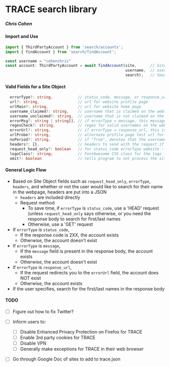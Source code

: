 # TRACE search library
##### Chris Cohen

#### Import and Use
```typescript
import { ThirdPartyAccount } from 'search/accounts';
import { findAccount } from 'search/findAccount';

const username = "cohenchris"
const account: ThirdPartyAccount = await findAccount(site,      // Site object
                                                     username,  // username to search for
                                                     search);   // Search object
```


#### Valid Fields for a Site Object
```typescript
  errorType?: string,           // status_code, message, or response_url
  url?: string,                 // url for website profile page
  urlMain?: string,             // url for website home page
  username_claimed?: string,    // username that is claimed on the website
  username_unclaimed?: string,  // username that is not claimed on the website
  errorMsg?: string | string[], // if errorType = message, this message will pop up if the profile doesn't exist
  regexCheck?: string,          // regex for valid usernames on the website
  errorUrl?: string,            // if errorType = response_url, this is the url that the user will be redirected to if the profile doesn't exist
  urlProbe?: string,            // alternate profile page test url for sites where profiles aren't publicly facing 
  noPeriod?: string,            // if "True", denotes that the username should not have a period in it (just use regexCheck instead)
  headers?: {},                 // headers to send with the request if needed
  request_head_only?: boolean   // for status_code errorType website -- use a GET request instead of a HEAD request
  logoClass?: string;           // FontAwesome CSS class for the logo (for use in frontend)
  omit?: boolean                // tells program to not process the site
```

#### General Logic Flow
- Based on Site Object fields such as `request_head_only`, `errorType`, `headers`, and whether or not the user would like to search for their name in the webpage, headers are put into a JSON
  - `headers` are included directly
  - Request method
    - To save time, if `errorType` is `status_code`, use a 'HEAD' request (unless `request_head_only` says otherwise, or you need the response body to search for first/last names
    - Otherwise, use a 'GET' request
- If `errorType` is `status_code`,
  - If the response code is 2XX, the account exists
  - Otherwise, the account doesn't exist
- If `errorType` is `message`,
  - If the `message` field is present in the response body, the account exists
  - Otherwise, the account doesn't exist
- If `errorType` is `response_url`,
  - If the request redirects you to the `errorUrl` field, the account does NOT exist
  - Otherwise, the account exists
- If the user specifies, search for the first/last names in the response body


#### TODO
- [ ] Figure out how to fix Twitter?

- [ ] Inform users to:
    - [ ] Disable Enhanced Privacy Protection on Firefox for TRACE
    - [ ] Enable 3rd party cookies for TRACE
    - [ ] Disable VPN
    - [ ] Generally make exceptions for TRACE in their web browser
- [ ] Go through Google Doc of sites to add to trace.json
